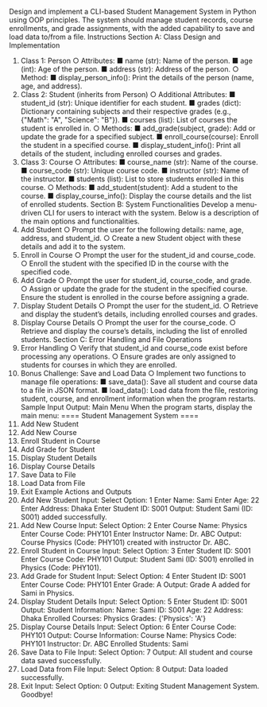 Design and implement a CLI-based Student Management System in Python using OOP principles. The
system should manage student records, course enrollments, and grade assignments, with the added
capability to save and load data to/from a file.
Instructions
Section A: Class Design and Implementation
1. Class 1: Person
○ Attributes:
■ name (str): Name of the person.
■ age (int): Age of the person.
■ address (str): Address of the person.
○ Method:
■ display_person_info(): Print the details of the person (name, age, and address).
2. Class 2: Student (inherits from Person)
○ Additional Attributes:
■ student_id (str): Unique identifier for each student.
■ grades (dict): Dictionary containing subjects and their respective grades (e.g.,
{"Math": "A", "Science": "B"}).
■ courses (list): List of courses the student is enrolled in.
○ Methods:
■ add_grade(subject, grade): Add or update the grade for a specified subject.
■ enroll_course(course): Enroll the student in a specified course.
■ display_student_info(): Print all details of the student, including enrolled courses
and grades.
3. Class 3: Course
○ Attributes:
■ course_name (str): Name of the course.
■ course_code (str): Unique course code.
■ instructor (str): Name of the instructor.
■ students (list): List to store students enrolled in this course.
○ Methods:
■ add_student(student): Add a student to the course.
■ display_course_info(): Display the course details and the list of enrolled students.
Section B: System Functionalities
Develop a menu-driven CLI for users to interact with the system. Below is a description of the main
options and functionalities.
1. Add Student
○ Prompt the user for the following details: name, age, address, and student_id.
○ Create a new Student object with these details and add it to the system.
2. Enroll in Course
○ Prompt the user for the student_id and course_code.
○ Enroll the student with the specified ID in the course with the specified code.
3. Add Grade
○ Prompt the user for student_id, course_code, and grade.
○ Assign or update the grade for the student in the specified course. Ensure the student is
enrolled in the course before assigning a grade.
4. Display Student Details
○ Prompt the user for the student_id.
○ Retrieve and display the student’s details, including enrolled courses and grades.
5. Display Course Details
○ Prompt the user for the course_code.
○ Retrieve and display the course’s details, including the list of enrolled students.
Section C: Error Handling and File Operations
1. Error Handling
○ Verify that student_id and course_code exist before processing any operations.
○ Ensure grades are only assigned to students for courses in which they are enrolled.
2. Bonus Challenge: Save and Load Data
○ Implement two functions to manage file operations:
■ save_data(): Save all student and course data to a file in JSON format.
■ load_data(): Load data from the file, restoring student, course, and enrollment
information when the program restarts.
Sample Input Output:
Main Menu
When the program starts, display the main menu:
==== Student Management System ====
1. Add New Student
2. Add New Course
3. Enroll Student in Course
4. Add Grade for Student
5. Display Student Details
6. Display Course Details
7. Save Data to File
8. Load Data from File
0. Exit
Example Actions and Outputs
1. Add New Student
Input:
Select Option: 1
Enter Name: Sami
Enter Age: 22
Enter Address: Dhaka
Enter Student ID: S001
Output:
Student Sami (ID: S001) added successfully.
2. Add New Course
Input:
Select Option: 2
Enter Course Name: Physics
Enter Course Code: PHY101
Enter Instructor Name: Dr. ABC
Output:
Course Physics (Code: PHY101) created with instructor Dr. ABC.
3. Enroll Student in Course
Input:
Select Option: 3
Enter Student ID: S001
Enter Course Code: PHY101
Output:
Student Sami (ID: S001) enrolled in Physics (Code: PHY101).
4. Add Grade for Student
Input:
Select Option: 4
Enter Student ID: S001
Enter Course Code: PHY101
Enter Grade: A
Output:
Grade A added for Sami in Physics.
5. Display Student Details
Input:
Select Option: 5
Enter Student ID: S001
Output:
Student Information:
Name: Sami
ID: S001
Age: 22
Address: Dhaka
Enrolled Courses: Physics
Grades: {'Physics': 'A'}
6. Display Course Details
Input:
Select Option: 6
Enter Course Code: PHY101
Output:
Course Information:
Course Name: Physics
Code: PHY101
Instructor: Dr. ABC
Enrolled Students: Sami
7. Save Data to File
Input:
Select Option: 7
Output:
All student and course data saved successfully.
8. Load Data from File
Input:
Select Option: 8
Output:
Data loaded successfully.
0. Exit
Input:
Select Option: 0
Output:
Exiting Student Management System. Goodbye!